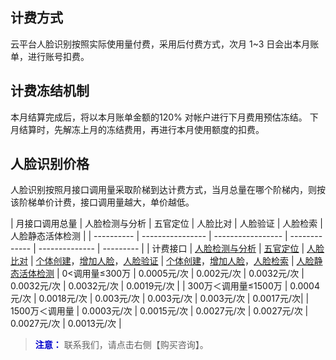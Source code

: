## 计费方式
云平台人脸识别按照实际使用量付费，采用后付费方式，次月 1~3 日会出本月账单，进行账号扣费。
## 计费冻结机制

本月结算完成后，将以本月账单金额的120% 对帐户进行下月费用预估冻结。
下月结算时，先解冻上月的冻结费用，再进行本月使用额度的扣费。

## 人脸识别价格

人脸识别按照月接口调用量采取阶梯到达计费方式，当月总量在哪个阶梯内，则按该阶梯单价计费，接口调用量越大，单价越低。

| 月接口调用总量    | 人脸检测与分析       | 五官定位       | 人脸比对    | 人脸验证     | 人脸检索       | 人脸静态活体检测 |
| ---------- | ---------------- | ----------------- | ------------- | -------------- | --------- |
| 计费接口       | [人脸检测与分析](http://tcecqpoc.fsphere.cn/document/product/460/7401) | [五官定位](http://tcecqpoc.fsphere.cn/document/product/460/7400) | [人脸比对](http://tcecqpoc.fsphere.cn/document/product/641/12420) | [个体创建](http://tcecqpoc.fsphere.cn/document/product/641/12417#.E4.B8.AA.E4.BD.93.E5.88.9B.E5.BB.BA)，[增加人脸](http://tcecqpoc.fsphere.cn/document/product/641/12417#.E5.A2.9E.E5.8A.A0.E4.BA.BA.E8.84.B8)，[人脸验证](http://tcecqpoc.fsphere.cn/document/product/641/12418) | [个体创建](http://tcecqpoc.fsphere.cn/document/product/641/12417#.E4.B8.AA.E4.BD.93.E5.88.9B.E5.BB.BA)，[增加人脸](http://tcecqpoc.fsphere.cn/document/product/641/12417#.E5.A2.9E.E5.8A.A0.E4.BA.BA.E8.84.B8)，[人脸检索](http://tcecqpoc.fsphere.cn/document/product/641/12419) | [人脸静态活体检测](http://tcecqpoc.fsphere.cn/document/product/641/12558)
| 0<调用量≤300万       | 0.0005元/次        | 0.002元/次    | 0.0032元/次    | 0.0032元/次    | 0.0032元/次    | 0.0019元/次 |
| 300万＜调用量≤1500万 | 0.0004元/次       | 0.0018元/次     | 0.003元/次    | 0.003元/次   | 0.003元/次     | 0.0017元/次| 
| 1500万＜调用量        | 0.0003元/次      | 0.0015元/次     | 0.0027元/次   | 0.0027元/次      | 0.0027元/次    | 0.0013元/次 |

><font color="#0000cc">**注意：** </font>
> 联系我们，请点击右侧【购买咨询】。





